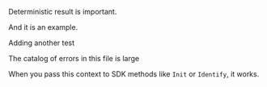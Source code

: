 Deterministic result is important.

And it is an example.

Adding another test 

The catalog of errors in this file is large


When you pass this context to SDK methods like `Init` or `Identify`, it works.
